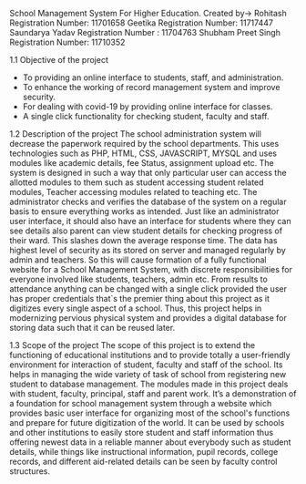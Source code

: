 School Management System For Higher Education.
Created by->
Rohitash                                          Registration Number: 11701658
Geetika                                            Registration Number: 11717447
Saundarya Yadav                                  Registration Number :  11704763
Shubham Preet Singh                           Registration Number:    11710352

1.1 Objective of the project
 - To providing an online interface to students, staff, and administration.
- To enhance the working of record management system and improve security.
- For dealing with covid-19 by providing online interface for classes.
- A single click functionality for checking student, faculty and staff.

1.2 Description of the project
The school administration system will decrease the paperwork required by the school departments. This uses technologies such as PHP, HTML, CSS, JAVASCRIPT, MYSQL and uses modules like academic details, fee Status, assignment upload etc. The system is designed in such a way that only particular user can access the allotted modules to them such as student accessing student related modules, Teacher accessing modules related to teaching etc. The administrator checks and verifies the database of the system on a regular basis to ensure everything works as intended. Just like an administrator user interface, it should also have an interface for students where they can see details also parent can view student details for checking progress of their ward. This slashes down the average response time. The data has highest level of security as its stored on server and managed regularly by admin and teachers. So this will cause formation of a fully functional website for a School Management System, with discrete responsibilities for everyone involved like students, teachers, admin etc.
From results to attendance anything can be changed with a single click provided the user has proper credentials that`s the premier thing about this project as it digitizes every single aspect of a school. Thus, this project helps in modernizing pervious physical system and provides a digital database for storing data such that it can be reused later.

1.3 Scope of the project
The scope of this project is to extend the functioning of educational institutions and to provide totally a user-friendly environment for interaction of student, faculty and staff of the school. Its helps in managing the wide variety of task of school from registering new student to database management. The modules made in this project deals with student, faculty, principal, staff and parent work. It’s a demonstration of a foundation for school management system through a website which provides basic user interface for organizing most of the school's functions and prepare for future digitization of the world. It can be used by schools and other institutions to easily store student and staff information thus offering newest data in a reliable manner about everybody such as student details, while things like instructional information, pupil records, college records, and different aid-related details can be seen by faculty control structures.


